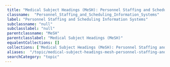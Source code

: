 ```yaml
--- 
 title: "Medical Subject Headings (MeSH): Personnel Staffing and Scheduling Information Systems" 
 classname:  "Personnel_Staffing_and_Scheduling_Information_Systems" 
 label: "Personnel Staffing and Scheduling Information Systems" 
 subclassname: "null" 
 subclasslabel: "null" 
 parentclassname: "MeSH" 
 parentclasslabel: "Medical Subject Headings (MeSH)" 
 equalentCollections: [] 
 collections: ['Medical Subject Headings (MeSH): Personnel Staffing and Scheduling Information Systems']
 aliases:  "/topic/medical-subject-headings-mesh-personnel-staffing-and-scheduling-information-systems"  
 searchCategory: "topic" 
---
```

